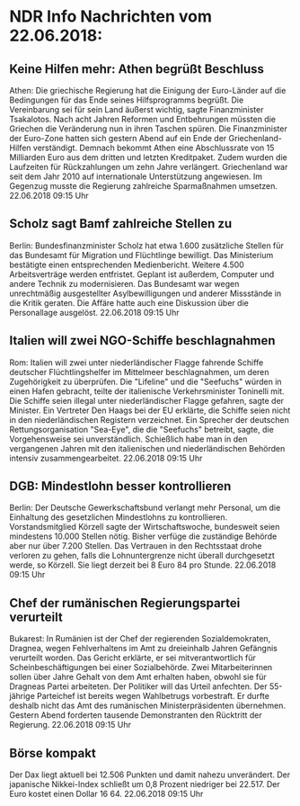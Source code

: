 # NDR Info Nachrichten vom 22.06.2018:


## Keine Hilfen mehr: Athen begrüßt Beschluss
Athen: Die griechische Regierung hat die Einigung der Euro-Länder auf die Bedingungen für das Ende seines Hilfsprogramms begrüßt. Die Vereinbarung sei für sein Land äußerst wichtig, sagte Finanzminister Tsakalotos. Nach acht Jahren Reformen und Entbehrungen müssten die Griechen die Veränderung nun in ihren Taschen spüren. Die Finanzminister der Euro-Zone hatten sich gestern Abend auf ein Ende der Griechenland-Hilfen verständigt. Demnach bekommt Athen eine Abschlussrate von 15 Milliarden Euro aus dem dritten und letzten Kreditpaket. Zudem wurden die Laufzeiten für Rückzahlungen um zehn Jahre verlängert. Griechenland war seit dem Jahr 2010 auf internationale Unterstützung angewiesen. Im Gegenzug musste die Regierung zahlreiche Sparmaßnahmen umsetzen. 22.06.2018 09:15 Uhr 

## Scholz sagt Bamf zahlreiche Stellen zu
Berlin: Bundesfinanzminister Scholz hat etwa 1.600 zusätzliche Stellen für das Bundesamt für Migration und Flüchtlinge bewilligt. Das Ministerium bestätigte einen entsprechenden Medienbericht. Weitere 4.500 Arbeitsverträge werden entfristet. Geplant ist außerdem, Computer und andere Technik zu modernisieren. Das Bundesamt war wegen unrechtmäßig ausgestellter Asylbewilligungen und anderer Missstände in die Kritik geraten. Die Affäre hatte auch eine Diskussion über die Personallage ausgelöst. 22.06.2018 09:15 Uhr 

## Italien will zwei NGO-Schiffe beschlagnahmen
Rom:    Italien will zwei unter niederländischer Flagge fahrende Schiffe deutscher Flüchtlingshelfer im Mittelmeer beschlagnahmen, um deren Zugehörigkeit zu überprüfen. Die "Lifeline" und die "Seefuchs" würden in einen Hafen gebracht, teilte der italienische Verkehrsminister Toninelli mit. Die Schiffe seien illegal unter niederländischer Flagge gefahren, sagte der Minister. Ein Vertreter Den Haags bei der EU erklärte, die Schiffe seien nicht in den niederländischen Registern verzeichnet. Ein Sprecher der deutschen Rettungsorganisation "Sea-Eye", die die "Seefuchs" betreibt, sagte, die Vorgehensweise sei unverständlich. Schießlich habe man in den vergangenen Jahren mit den italienischen und niederländischen Behörden intensiv zusammengearbeitet. 22.06.2018 09:15 Uhr 

## DGB: Mindestlohn besser kontrollieren
Berlin: Der Deutsche Gewerkschaftsbund verlangt  mehr Personal, um die Einhaltung des gesetzlichen Mindestlohns zu kontrollieren. Vorstandsmitglied Körzell sagte der Wirtschaftswoche, bundesweit seien mindestens 10.000 Stellen nötig. Bisher verfüge die zuständige Behörde aber nur über 7.200 Stellen. Das Vertrauen in den Rechtsstaat drohe verloren zu gehen, falls die Lohnuntergrenze nicht überall durchgesetzt werde, so Körzell. Sie liegt derzeit bei 8 Euro 84 pro Stunde. 22.06.2018 09:15 Uhr 

## Chef der rumänischen Regierungspartei verurteilt
Bukarest: In Rumänien ist der Chef der regierenden Sozialdemokraten, Dragnea, wegen Fehlverhaltens im Amt zu dreieinhalb Jahren Gefängnis verurteilt worden. Das Gericht erklärte, er sei mitverantwortlich für Scheinbeschäftigungen bei einer Sozialbehörde. Zwei Mitarbeiterinnen sollen über Jahre Gehalt von dem Amt erhalten haben, obwohl sie für Dragneas Partei arbeiteten. Der Politiker will das Urteil anfechten. Der 55-jährige Parteichef ist bereits wegen Wahlbetrugs vorbestraft. Er durfte deshalb nicht das Amt des rumänischen Ministerpräsidenten übernehmen. Gestern Abend forderten tausende Demonstranten den Rücktritt der Regierung. 22.06.2018 09:15 Uhr 

## Börse kompakt
Der Dax liegt aktuell bei 12.506 Punkten und damit nahezu unverändert. Der japanische Nikkei-Index schließt um 0,8 Prozent niedriger bei 22.517. Der Euro kostet einen Dollar 16 64. 22.06.2018 09:15 Uhr 
